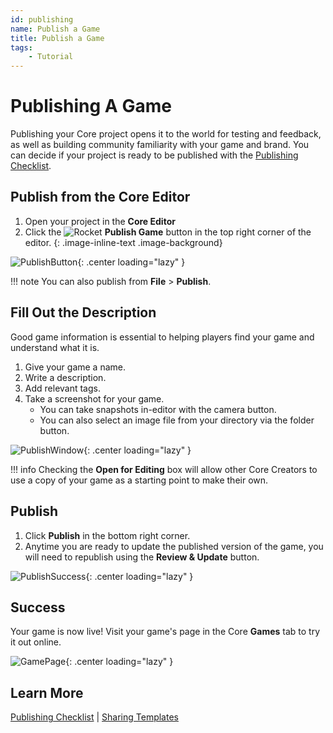 ```yaml
---
id: publishing
name: Publish a Game
title: Publish a Game
tags:
    - Tutorial
---
```


# Publishing A Game

Publishing your Core project opens it to the world for testing and feedback, as well as building community familiarity with your game and brand. You can decide if your project is ready to be published with the [Publishing Checklist](publishing_checklist.md).

## Publish from the Core Editor

1. Open your project in the **Core Editor**
2. Click the ![Rocket](../img/EditorManual/icons/HierarchyIcon_Publish.png) **Publish Game** button in the top right corner of the editor.
{: .image-inline-text .image-background}

![PublishButton](../img/MyFirstMultiplayer/PublishButtonMarked.png){: .center loading="lazy" }

!!! note
    You can also publish from **File** > **Publish**.

## Fill Out the Description

Good game information is essential to helping players find your game and understand what it is.

1. Give your game a name.
2. Write a description.
3. Add relevant tags.
4. Take a screenshot for your game.
   - You can take snapshots in-editor with the camera button.
   - You can also select an image file from your directory via the folder button.

![PublishWindow](../img/MyFirstMultiplayer/PublishWindow.png){: .center loading="lazy" }

!!! info
    Checking the **Open for Editing** box will allow other Core Creators to use a copy of your game as a starting point to make their own.

## Publish

1. Click **Publish** in the bottom right corner.
2. Anytime you are ready to update the published version of the game, you will need to republish using the **Review & Update** button.

![PublishSuccess](../img/MyFirstMultiplayer/PublishSuccess.png){: .center loading="lazy" }

## Success

Your game is now live! Visit your game's page in the Core **Games** tab to try it out online.

![GamePage](../img/MyFirstMultiplayer/GamePage.jpg){: .center loading="lazy" }

## Learn More

[Publishing Checklist](publishing_checklist.md) | [Sharing Templates](templates.md)
